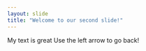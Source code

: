 ```yaml
---
layout: slide
title: "Welcome to our second slide!"
---
```

My text is great
Use the left arrow to go back!
